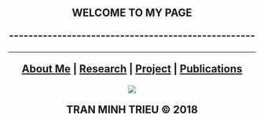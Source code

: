 <p align="center">
    <h2 align="center">WELCOME TO MY PAGE

<p align="center"> ---------------------------------------------------</p>

***

<p align="center">
    <b><a href="https://tmtvaa.github.io/project.html">About Me</a></b>
    |
    <b><a href="README.md#setup">Research</a></b>
    |
    <b><a href="README.md#settings">Project</a></b>
    |
    <b><a href="README.md#how-to">Publications</a></b>
</p>

<p align="center">
    <img src="https://c1.staticflickr.com/2/1478/25716336774_919f2fe1a2_b.jpg" />
</p>
TRAN MINH TRIEU © 2018
